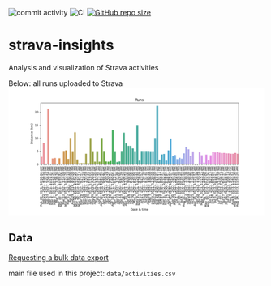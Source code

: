 ![commit activity](https://img.shields.io/github/commit-activity/m/TheNewThinkTank/strava-insights)
![CI](https://github.com/TheNewThinkTank/strava-insights/actions/workflows/wf.yml/badge.svg)
[![GitHub repo size](https://img.shields.io/github/repo-size/TheNewThinkTank/strava-insights?style=flat&logo=github&logoColor=whitesmoke&label=Repo%20Size)](https://github.com/TheNewThinkTank/strava-insights/archive/refs/heads/main.zip)

# strava-insights
Analysis and visualization of Strava activities

Below: all runs uploaded to Strava
![All Strava runs](img/all_runs.png)

## Data

[Requesting a bulk data export](https://support.strava.com/hc/en-us/articles/216918437-Exporting-your-Data-and-Bulk-Export#h_01GG58HC4F1BGQ9PQZZVANN6WF)

main file used in this project: `data/activities.csv`
